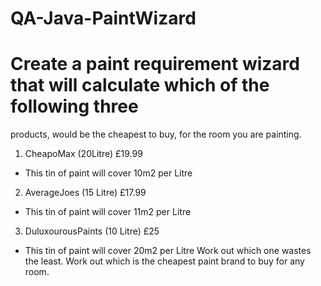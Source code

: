 # QA-Java-PaintWizard

# Create a paint requirement wizard that will calculate which of the following three
products, would be the cheapest to buy, for the room you are painting.
1) CheapoMax (20Litre) £19.99
- This tin of paint will cover 10m2 per Litre
2) AverageJoes (15 Litre) £17.99
- This tin of paint will cover 11m2 per Litre
3) DuluxourousPaints (10 Litre) £25
- This tin of paint will cover 20m2 per Litre
Work out which one wastes the least.
Work out which is the cheapest paint brand to buy for any room.
